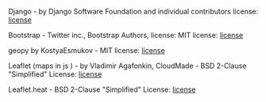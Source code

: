 Django - by Django Software Foundation and individual contributors license: [license](https://github.com/django/django/blob/master/LICENSE)

Bootstrap - Twitter inc., Bootstrap Authors, license: MIT license: [license](https://github.com/twbs/bootstrap/blob/v4.0.0/LICENSE)

geopy by KostyaEsmukov - MIT license: [license](https://github.com/geopy/geopy/blob/master/LICENSE)

Leaflet (maps in js ) - by Vladimir Agafonkin, CloudMade - BSD 2-Clause "Simplified" License: [license](https://github.com/Leaflet/Leaflet/blob/master/LICENSE)

Leaflet.heat - BSD 2-Clause "Simplified" License: [license](https://github.com/Leaflet/Leaflet.heat/blob/gh-pages/LICENSE)
